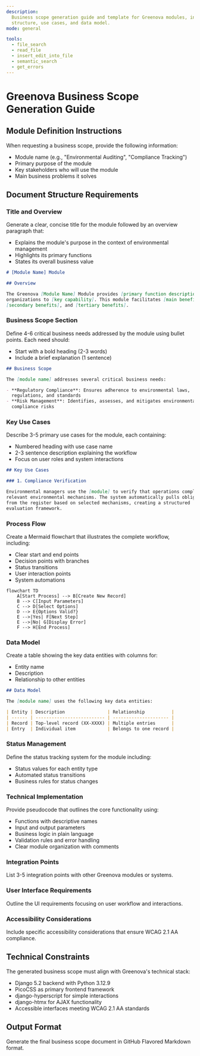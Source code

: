 ```yaml
---
description:
  Business scope generation guide and template for Greenova modules, including
  structure, use cases, and data model.
mode: general

tools:
  - file_search
  - read_file
  - insert_edit_into_file
  - semantic_search
  - get_errors
---
```


<!-- filepath: /workspaces/greenova/.github/prompts/business-scope.prompt.md -->

# Greenova Business Scope Generation Guide

## Module Definition Instructions

When requesting a business scope, provide the following information:

- Module name (e.g., "Environmental Auditing", "Compliance Tracking")
- Primary purpose of the module
- Key stakeholders who will use the module
- Main business problems it solves

## Document Structure Requirements

### Title and Overview

Generate a clear, concise title for the module followed by an overview
paragraph that:

- Explains the module's purpose in the context of environmental management
- Highlights its primary functions
- States its overall business value

```markdown
# [Module Name] Module

## Overview

The Greenova [Module Name] Module provides [primary function description] for
organizations to [key capability]. This module facilitates [main benefits],
[secondary benefits], and [tertiary benefits].
```

### Business Scope Section

Define 4-6 critical business needs addressed by the module using bullet points.
Each need should:

- Start with a bold heading (2-3 words)
- Include a brief explanation (1 sentence)

```markdown
## Business Scope

The [module name] addresses several critical business needs:

- **Regulatory Compliance**: Ensures adherence to environmental laws,
  regulations, and standards
- **Risk Management**: Identifies, assesses, and mitigates environmental
  compliance risks
```

### Key Use Cases

Describe 3-5 primary use cases for the module, each containing:

- Numbered heading with use case name
- 2-3 sentence description explaining the workflow
- Focus on user roles and system interactions

```markdown
## Key Use Cases

### 1. Compliance Verification

Environmental managers use the [module] to verify that operations comply with
relevant environmental mechanisms. The system automatically pulls obligations
from the register based on selected mechanisms, creating a structured
evaluation framework.
```

### Process Flow

Create a Mermaid flowchart that illustrates the complete workflow, including:

- Clear start and end points
- Decision points with branches
- Status transitions
- User interaction points
- System automations

```mermaid
flowchart TD
    A[Start Process] --> B[Create New Record]
    B --> C[Input Parameters]
    C --> D[Select Options]
    D --> E{Options Valid?}
    E -->|Yes| F[Next Step]
    E -->|No| G[Display Error]
    F --> H[End Process]
```

### Data Model

Create a table showing the key data entities with columns for:

- Entity name
- Description
- Relationship to other entities

```markdown
## Data Model

The [module name] uses the following key data entities:

| Entity | Description                | Relationship          |
| ------ | -------------------------- | --------------------- |
| Record | Top-level record (XX-XXXX) | Multiple entries      |
| Entry  | Individual item            | Belongs to one record |
```

### Status Management

Define the status tracking system for the module including:

- Status values for each entity type
- Automated status transitions
- Business rules for status changes

### Technical Implementation

Provide pseudocode that outlines the core functionality using:

- Functions with descriptive names
- Input and output parameters
- Business logic in plain language
- Validation rules and error handling
- Clear module organization with comments

### Integration Points

List 3-5 integration points with other Greenova modules or systems.

### User Interface Requirements

Outline the UI requirements focusing on user workflow and interactions.

### Accessibility Considerations

Include specific accessibility considerations that ensure WCAG 2.1 AA
compliance.

## Technical Constraints

The generated business scope must align with Greenova's technical stack:

- Django 5.2 backend with Python 3.12.9
- PicoCSS as primary frontend framework
- django-hyperscript for simple interactions
- django-htmx for AJAX functionality
- Accessible interfaces meeting WCAG 2.1 AA standards

## Output Format

Generate the final business scope document in GitHub Flavored Markdown format.

